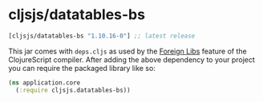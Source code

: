 # cljsjs/datatables-bs

[](dependency)
```clojure
[cljsjs/datatables-bs "1.10.16-0"] ;; latest release
```
[](/dependency)
This jar comes with `deps.cljs` as used by the [Foreign Libs][flibs] feature
of the ClojureScript compiler. After adding the above dependency to your project you can require the packaged library like so:

```clojure
(ns application.core
  (:require cljsjs.datatables-bs))
```

[flibs]: https://clojurescript.org/reference/packaging-foreign-deps
